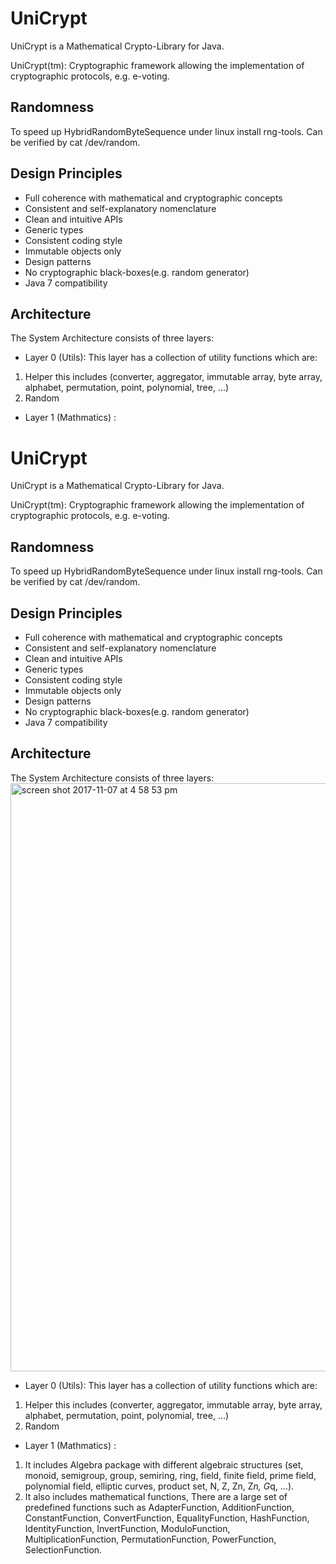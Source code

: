 UniCrypt
========
UniCrypt is a Mathematical Crypto-Library for Java.

UniCrypt(tm): Cryptographic framework allowing the implementation of
cryptographic protocols, e.g. e-voting.

## Randomness
To speed up HybridRandomByteSequence under linux install rng-tools.
Can be verified by cat /dev/random.

## Design Principles
- Full coherence with mathematical and cryptographic concepts 
- Consistent and self-explanatory nomenclature
- Clean and intuitive APIs
- Generic types
- Consistent coding style
- Immutable objects only
- Design patterns
- No cryptographic black-boxes(e.g. random generator) 
- Java 7 compatibility

## Architecture
The System Architecture consists of three layers:
- Layer 0 (Utils):
This layer has a collection of utility functions which are:
1) Helper
this includes (converter, aggregator, immutable array, byte array, alphabet, permutation, point, polynomial, tree, ...)
2) Random

- Layer 1 (Mathmatics) :















UniCrypt
========
UniCrypt is a Mathematical Crypto-Library for Java.

UniCrypt(tm): Cryptographic framework allowing the implementation of
cryptographic protocols, e.g. e-voting.

## Randomness
To speed up HybridRandomByteSequence under linux install rng-tools.
Can be verified by cat /dev/random.

## Design Principles
- Full coherence with mathematical and cryptographic concepts 
- Consistent and self-explanatory nomenclature
- Clean and intuitive APIs
- Generic types
- Consistent coding style
- Immutable objects only
- Design patterns
- No cryptographic black-boxes(e.g. random generator) 
- Java 7 compatibility

## Architecture
The System Architecture consists of three layers:
<img width="941" alt="screen shot 2017-11-07 at 4 58 53 pm" src="https://user-images.githubusercontent.com/15310211/32497291-1ef893f2-c3dd-11e7-8623-a8001b648be4.png">



- Layer 0 (Utils):
This layer has a collection of utility functions which are:
1) Helper
this includes (converter, aggregator, immutable array, byte array, alphabet, permutation, point, polynomial, tree, ...)
2) Random

- Layer 1 (Mathmatics) :
1) It includes Algebra package with different algebraic structures (set, monoid, semigroup, group, semiring, ring, field, finite field, prime field, polynomial field, elliptic curves, product set, N, Z, Zn, Z*n, G*q, ...).
2) It also includes mathematical functions, There are a large set of predefined functions such as AdapterFunction, AdditionFunction, ConstantFunction, ConvertFunction, EqualityFunction, HashFunction, IdentityFunction, InvertFunction, ModuloFunction, MultiplicationFunction, PermutationFunction, PowerFunction, SelectionFunction.


